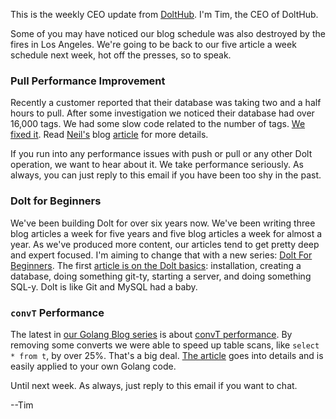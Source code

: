 This is the weekly CEO update from [DoltHub](https://www.dolthub.com/). I'm Tim, the CEO of DoltHub. 

Some of you may have noticed our blog schedule was also destroyed by the fires in Los Angeles. We're going to be back to our five article a week schedule next week, hot off the presses, so to speak. 

### Pull Performance Improvement

Recently a customer reported that their database was taking two and a half hours to pull. After some investigation we noticed their database had over 16,000 tags. We had some slow code related to the number of tags. [We fixed it](https://www.dolthub.com/blog/2025-01-22-fetching-tags-is-faster-now/). Read [Neil's](https://www.dolthub.com/team#neil) blog [article](https://www.dolthub.com/blog/2025-01-22-fetching-tags-is-faster-now/) for more details.

If you run into any performance issues with push or pull or any other Dolt operation, we want to hear about it. We take performance seriously. As always, you can just reply to this email if you have been too shy in the past.

### Dolt for Beginners

We've been building Dolt for over six years now. We've been writing three blog articles a week for five years and five blog articles a week for almost a year. As we've produced more content, our articles tend to get pretty deep and expert focused. I'm aiming to change that with a new series: [Dolt For Beginners](https://www.dolthub.com/blog/2025-01-23-dolt-basics/). The first [article is on the Dolt basics](https://www.dolthub.com/blog/2025-01-23-dolt-basics/): installation, creating a database, doing something git-ty, starting a server, and doing something SQL-y. Dolt is like Git and MySQL had a baby.

### `convT` Performance

The latest in [our Golang Blog series](https://www.dolthub.com/blog/?q=golang) is about [convT performance](https://www.dolthub.com/blog/2025-01-17-convt-perf/). By removing some converts we were able to speed up table scans, like `select * from t`, by over 25%. That's a big deal. [The article](https://www.dolthub.com/blog/2025-01-17-convt-perf/) goes into details and is easily applied to your own Golang code. 

Until next week. As always, just reply to this email if you want to chat.

--Tim